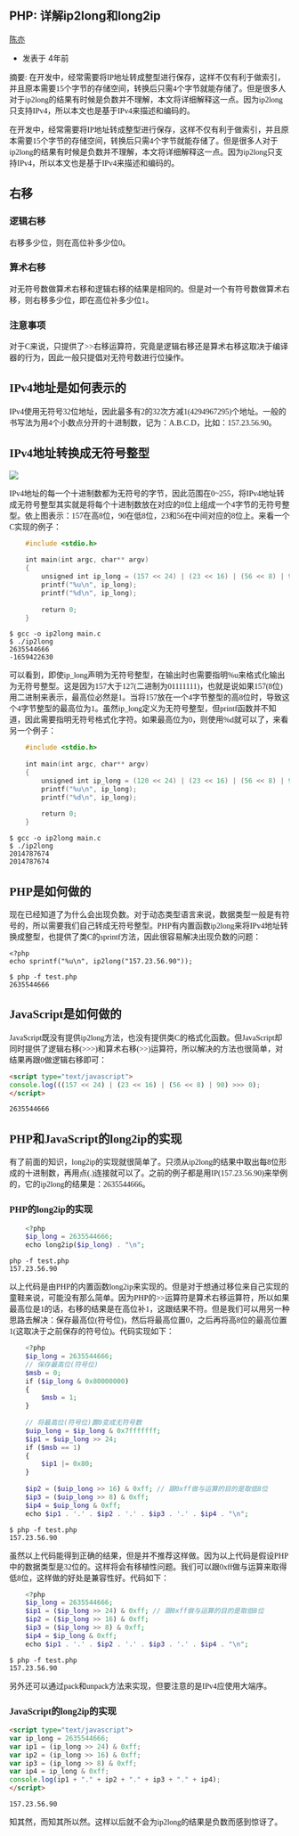 ## PHP: 详解ip2long和long2ip 

[陈亦][1]

* 发表于 4年前

<font face=微软雅黑>

摘要: 在开发中，经常需要将IP地址转成整型进行保存，这样不仅有利于做索引，并且原本需要15个字节的存储空间，转换后只需4个字节就能存储了。但是很多人对于ip2long的结果有时候是负数并不理解，本文将详细解释这一点。因为ip2long只支持IPv4，所以本文也是基于IPv4来描述和编码的。 

在开发中，经常需要将IP地址转成整型进行保存，这样不仅有利于做索引，并且原本需要15个字节的存储空间，转换后只需4个字节就能存储了。但是很多人对于ip2long的结果有时候是负数并不理解，本文将详细解释这一点。因为ip2long只支持IPv4，所以本文也是基于IPv4来描述和编码的。

## 右移

### 逻辑右移

右移多少位，则在高位补多少位0。

### 算术右移

对无符号数做算术右移和逻辑右移的结果是相同的。但是对一个有符号数做算术右移，则右移多少位，即在高位补多少位1。

### 注意事项

对于C来说，只提供了>>右移运算符，究竟是逻辑右移还是算术右移这取决于编译器的行为，因此一般只提倡对无符号数进行位操作。

## IPv4地址是如何表示的

IPv4使用无符号32位地址，因此最多有2的32次方减1(4294967295)个地址。一般的书写法为用4个小数点分开的十进制数，记为：A.B.C.D，比如：157.23.56.90。

## IPv4地址转换成无符号整型

![][5]

IPv4地址的每一个十进制数都为无符号的字节，因此范围在0~255，将IPv4地址转成无符号整型其实就是将每个十进制数放在对应的8位上组成一个4字节的无符号整型。依上图表示：157在高8位，90在低8位，23和56在中间对应的8位上。来看一个C实现的例子：

```c
    #include <stdio.h>
    
    int main(int argc, char** argv)
    {
        unsigned int ip_long = (157 << 24) | (23 << 16) | (56 << 8) | 90;
        printf("%u\n", ip_long);
        printf("%d\n", ip_long);
    
        return 0;
    }
```

    $ gcc -o ip2long main.c
    $ ./ip2long
    2635544666
    -1659422630

可以看到，即使ip_long声明为无符号整型，在输出时也需要指明%u来格式化输出为无符号整型。这是因为157大于127(二进制为01111111)，也就是说如果157(8位)用二进制来表示，最高位必然是1。当将157放在一个4字节整型的高8位时，导致这个4字节整型的最高位为1。虽然ip_long定义为无符号整型，但printf函数并不知道，因此需要指明无符号格式化字符。如果最高位为0，则使用%d就可以了，来看另一个例子：

```c
    #include <stdio.h>
    
    int main(int argc, char** argv)
    {
        unsigned int ip_long = (120 << 24) | (23 << 16) | (56 << 8) | 90;
        printf("%u\n", ip_long);
        printf("%d\n", ip_long);
    
        return 0;
    }
```

    $ gcc -o ip2long main.c
    $ ./ip2long
    2014787674
    2014787674

## PHP是如何做的  
现在已经知道了为什么会出现负数。对于动态类型语言来说，数据类型一般是有符号的，所以需要我们自己转成无符号整型。PHP有内置函数ip2long来将IPv4地址转换成整型，也提供了类C的sprintf方法，因此很容易解决出现负数的问题：

    <?php
    echo sprintf("%u\n", ip2long("157.23.56.90"));

    $ php -f test.php
    2635544666

## JavaScript是如何做的

JavaScript既没有提供ip2long方法，也没有提供类C的格式化函数。但JavaScript却同时提供了逻辑右移(>>>)和算术右移(>>)运算符，所以解决的方法也很简单，对结果再跟0做逻辑右移即可：

```html
<script type="text/javascript">
console.log(((157 << 24) | (23 << 16) | (56 << 8) | 90) >>> 0);
</script>
```
    2635544666

## PHP和JavaScript的long2ip的实现

有了前面的知识，long2ip的实现就很简单了。只须从ip2long的结果中取出每8位形成的十进制数，再用点(.)连接就可以了。之前的例子都是用IP(157.23.56.90)来举例的，它的ip2long的结果是：2635544666。

### PHP的long2ip的实现

```php
    <?php
    $ip_long = 2635544666;
    echo long2ip($ip_long) . "\n";
```

    php -f test.php
    157.23.56.90

以上代码是由PHP的内置函数long2ip来实现的。但是对于想通过移位来自己实现的童鞋来说，可能没有那么简单。因为PHP的>>运算符是算术右移运算符，所以如果最高位是1的话，右移的结果是在高位补1，这跟结果不符。但是我们可以用另一种思路去解决：保存最高位(符号位)，然后将最高位置0，之后再将高8位的最高位置1(这取决于之前保存的符号位)。代码实现如下：

```php
    <?php
    $ip_long = 2635544666;
    // 保存最高位(符号位)
    $msb = 0;
    if ($ip_long & 0x80000000)
    {
        $msb = 1;
    }
    
    // 将最高位(符号位)置0变成无符号数
    $uip_long = $ip_long & 0x7fffffff;
    $ip1 = $uip_long >> 24;
    if ($msb == 1)
    {
        $ip1 |= 0x80;
    }
    
    $ip2 = ($uip_long >> 16) & 0xff; // 跟0xff做与运算的目的是取低8位
    $ip3 = ($uip_long >> 8) & 0xff;
    $ip4 = $uip_long & 0xff;
    echo $ip1 . '.' . $ip2 . '.' . $ip3 . '.' . $ip4 . "\n";
```

    $ php -f test.php
    157.23.56.90

虽然以上代码能得到正确的结果，但是并不推荐这样做。因为以上代码是假设PHP中的数据类型是32位的。这样将会有移植性问题。我们可以跟0xff做与运算来取得低8位，这样做的好处是兼容性好。代码如下：

```php
    <?php
    $ip_long = 2635544666;
    $ip1 = ($ip_long >> 24) & 0xff; // 跟0xff做与运算的目的是取低8位
    $ip2 = ($ip_long >> 16) & 0xff;
    $ip3 = ($ip_long >> 8) & 0xff;
    $ip4 = $ip_long & 0xff;
    echo $ip1 . '.' . $ip2 . '.' . $ip3 . '.' . $ip4 . "\n";
```

    $ php -f test.php
    157.23.56.90

另外还可以通过pack和unpack方法来实现，但要注意的是IPv4应使用大端序。

### JavaScript的long2ip的实现

```html
<script type="text/javascript">
var ip_long = 2635544666;
var ip1 = (ip_long >> 24) & 0xff;
var ip2 = (ip_long >> 16) & 0xff;
var ip3 = (ip_long >> 8) & 0xff;
var ip4 = ip_long & 0xff;
console.log(ip1 + "." + ip2 + "." + ip3 + "." + ip4);
</script>
```

    157.23.56.90

知其然，而知其所以然。这样以后就不会为ip2long的结果是负数而感到惊讶了。

</font>

[1]: https://my.oschina.net/goal/home

[5]: ../img/143546_x7Tg_182025.jpg